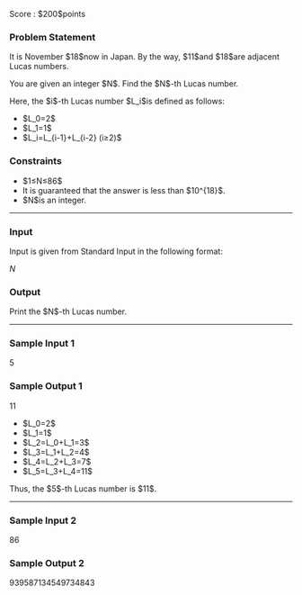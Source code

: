 
<div>

<span>

<span>

<p>
Score : $200$points
</p>

<div>

<section>

### **Problem Statement**

<p>
It is November $18$now in Japan. By the way, $11$and $18$are adjacent Lucas numbers.
</p>

<p>
You are given an integer $N$. Find the $N$-th Lucas number.
</p>

<p>
Here, the $i$-th Lucas number $L_i$is defined as follows:
</p>

<ul>

<li>
$L_0=2$
</li>

<li>
$L_1=1$
</li>

<li>
$L_i=L_{i-1}+L_{i-2} (i≥2)$
</li>

</ul>

</section>

</div>

<div>

<section>

### **Constraints**

<ul>

<li>
$1≤N≤86$
</li>

<li>
It is guaranteed that the answer is less than $10^{18}$.
</li>

<li>
$N$is an integer.
</li>

</ul>

</section>

</div>

---

<div>

<div>

<section>

### **Input**

<p>
Input is given from Standard Input in the following format:
</p>

<div>

$N$
</div>

</section>

</div>

<div>

<section>

### **Output**

<p>
Print the $N$-th Lucas number.
</p>

</section>

</div>

</div>

---

<div>

<section>

### **Sample Input 1**

<div>

5

</div>

</section>

</div>

<div>

<section>

### **Sample Output 1**

<div>

11

</div>

<ul>

<li>
$L_0=2$
</li>

<li>
$L_1=1$
</li>

<li>
$L_2=L_0+L_1=3$
</li>

<li>
$L_3=L_1+L_2=4$
</li>

<li>
$L_4=L_2+L_3=7$
</li>

<li>
$L_5=L_3+L_4=11$
</li>

</ul>

<p>
Thus, the $5$-th Lucas number is $11$.
</p>

</section>

</div>

---

<div>

<section>

### **Sample Input 2**

<div>

86

</div>

</section>

</div>

<div>

<section>

### **Sample Output 2**

<div>

939587134549734843

</div>

</section>

</div>

</span>

</span>

</div>
